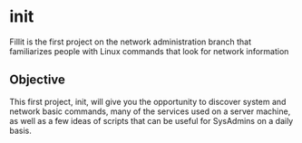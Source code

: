 # init

Fillit is the first project on the network administration branch that familiarizes people with Linux commands that look for network information

## Objective
This first project, init, will give you the opportunity to discover system and network
basic commands, many of the services used on a server machine, as well as a few ideas of
scripts that can be useful for SysAdmins on a daily basis.
